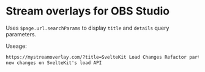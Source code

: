 # Stream overlays for OBS Studio

Uses `$page.url.searchParams` to display `title` and `details` query parameters.

Useage:

```html
https://mystreamoverlay.com/?title=SvelteKit Load Changes Refactor part 2&details=Checking out the
new changes on SvelteKit's load API
```
